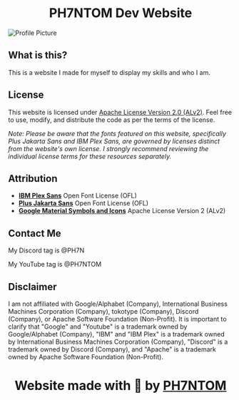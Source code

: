 # <h1 align="center">PH7NTOM Dev Website</h1>

![Profile Picture](https://github.com/PH7N/ph7ntom-web/assets/120841550/deef3a89-31c6-443f-bc6b-f756fb734caa)

## What is this?

This is a website I made for myself to display my skills and who I am.

## License

This website is licensed under [Apache License Version 2.0 (ALv2)](LICENSE). Feel free to use, modify, and distribute the code as per the terms of the license.

*Note: Please be aware that the fonts featured on this website, specifically Plus Jakarta Sans and IBM Plex Sans, are governed by licenses distinct from the website's own license. I strongly recommend reviewing the individual license terms for these resources separately.*

## Attribution

- [**IBM Plex Sans**](https://www.ibm.com/plex/) Open Font License (OFL)
- [**Plus Jakarta Sans**](https://github.com/tokotype/PlusJakartaSans) Open Font License (OFL)
- [**Google Material Symbols and Icons**](https://github.com/google/material-design-icons) Apache License Version 2 (ALv2)

## Contact Me

My Discord tag is @PH7N

My YouTube tag is @PH7NTOM

## Disclaimer

I am not affiliated with Google/Alphabet (Company), International Business Machines Corporation (Company), tokotype (Company), Discord (Company), or Apache Software Foundation (Non-Profit). It is important to clarify that "Google" and "Youtube" is a trademark owned by Google/Alphabet (Company), "IBM" and "IBM Plex" is a trademark owned by International Business Machines Corporation (Company), "Discord" is a trademark owned by Discord (Company), and "Apache" is a trademark owned by Apache Software Foundation (Non-Profit).

# <h1 align="center">Website made with 💜 by [PH7NTOM](https://ph7n.github.io)</h1>
